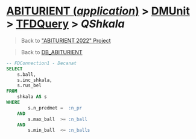 # [ABITURIENT (*application*)](../../app_abiturient_2022.md) > [DMUnit](../DMUnit.md) > [TFDQuery](TDFQuery.md) > *QShkala*

> Back to ["ABITURIENT 2022" Project](/README.md)

> Back to [DB_ABITURIENT](../../../db/db_abiturient_2022.md)

```sql
-- FDConnection1 - Decanat
SELECT
    s.ball,
    s.inc_shkala,
    s.rus_bel
FROM
    shkala AS s
WHERE
        s.n_predmet =  :n_pr
    AND
        s.max_ball  >= :n_ball
    AND
        s.min_ball  <= :n_balls
```